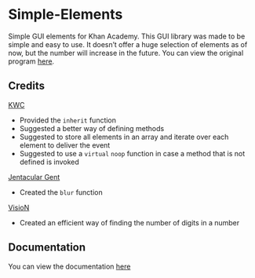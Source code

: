 # Simple-Elements
Simple GUI elements for Khan Academy. This GUI library was made to be simple and easy to use. It doesn’t offer a huge selection of elements as of now, but the number will increase in the future. You can view the original program [here](https://www.khanacademy.org/computer-programming/simple-elements/5201788906799104).

## Credits
[KWC](https://www.khanacademy.org/profile/MKaelin368/)
- Provided the `inherit` function
- Suggested a better way of defining methods
- Suggested to store all elements in an array and iterate over each element to deliver the event
- Suggested to use a `virtual` `noop` function in case a method that is not defined is invoked

[Jentacular Gent](https://www.khanacademy.org/computer-programming/sub-page-i-guess/4518351057747968/)
- Created the `blur` function

[VisioN](https://stackoverflow.com/a/14879700)
- Created an efficient way of finding the number of digits in a number

## Documentation
You can view the documentation [here](https://bhavjitchauhan.github.io/Simple-Elements/)
